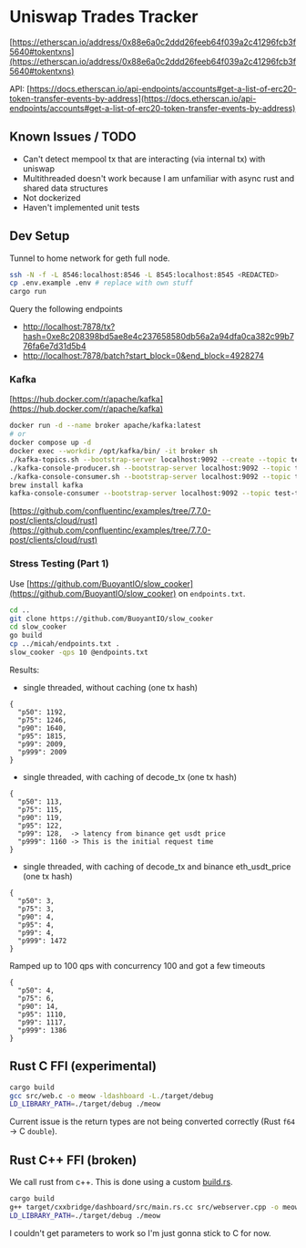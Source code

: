 # Uniswap Trades Tracker

[https://etherscan.io/address/0x88e6a0c2ddd26feeb64f039a2c41296fcb3f5640#tokentxns](https://etherscan.io/address/0x88e6a0c2ddd26feeb64f039a2c41296fcb3f5640#tokentxns)

API: [https://docs.etherscan.io/api-endpoints/accounts#get-a-list-of-erc20-token-transfer-events-by-address](https://docs.etherscan.io/api-endpoints/accounts#get-a-list-of-erc20-token-transfer-events-by-address)

## Known Issues / TODO
- Can't detect mempool tx that are interacting (via internal tx) with uniswap
- Multithreaded doesn't work because I am unfamiliar with async rust and shared data structures
- Not dockerized
- Haven't implemented unit tests

## Dev Setup

Tunnel to home network for geth full node.

```bash
ssh -N -f -L 8546:localhost:8546 -L 8545:localhost:8545 <REDACTED>
cp .env.example .env # replace with own stuff
cargo run
```

Query the following endpoints
- [http://localhost:7878/tx?hash=0xe8c208398bd5ae8e4c237658580db56a2a94dfa0ca382c99b776fa6e7d31d5b4](http://localhost:7878/tx?hash=0xe8c208398bd5ae8e4c237658580db56a2a94dfa0ca382c99b776fa6e7d31d5b4)
- [http://localhost:7878/batch?start_block=0&end_block=4928274](http://localhost:7878/batch?start_block=0&end_block=4928274)


### Kafka
[https://hub.docker.com/r/apache/kafka](https://hub.docker.com/r/apache/kafka) 
```bash
docker run -d --name broker apache/kafka:latest
# or 
docker compose up -d
docker exec --workdir /opt/kafka/bin/ -it broker sh
./kafka-topics.sh --bootstrap-server localhost:9092 --create --topic test-topic
./kafka-console-producer.sh --bootstrap-server localhost:9092 --topic test-topic
./kafka-console-consumer.sh --bootstrap-server localhost:9092 --topic test-topic --from-beginning
brew install kafka 
kafka-console-consumer --bootstrap-server localhost:9092 --topic test-topic 
```

[https://github.com/confluentinc/examples/tree/7.7.0-post/clients/cloud/rust](https://github.com/confluentinc/examples/tree/7.7.0-post/clients/cloud/rust) 

### Stress Testing (Part 1)
Use [https://github.com/BuoyantIO/slow_cooker](https://github.com/BuoyantIO/slow_cooker) on `endpoints.txt`. 

```bash
cd ..
git clone https://github.com/BuoyantIO/slow_cooker 
cd slow_cooker
go build 
cp ../micah/endpoints.txt .
slow_cooker -qps 10 @endpoints.txt
```

Results: 
- single threaded, without caching (one tx hash)
```
{
  "p50": 1192,
  "p75": 1246,
  "p90": 1640,
  "p95": 1815,
  "p99": 2009,
  "p999": 2009
}
```
- single threaded, with caching of decode_tx (one tx hash)
```
{
  "p50": 113,
  "p75": 115,
  "p90": 119,
  "p95": 122,
  "p99": 128,  -> latency from binance get usdt price
  "p999": 1160 -> This is the initial request time
}
```
- single threaded, with caching of decode_tx and binance eth_usdt_price (one tx hash)
```
{
  "p50": 3,
  "p75": 3,
  "p90": 4,
  "p95": 4,
  "p99": 4,
  "p999": 1472
}
```
Ramped up to 100 qps with concurrency 100 and got a few timeouts
```
{
  "p50": 4,
  "p75": 6,
  "p90": 14,
  "p95": 1110,
  "p99": 1117,
  "p999": 1386
}
```
### 

## Rust C FFI (experimental)

```bash
cargo build
gcc src/web.c -o meow -ldashboard -L./target/debug
LD_LIBRARY_PATH=./target/debug ./meow
```

Current issue is the return types are not being converted correctly (Rust `f64` -> C `double`).

## Rust C++ FFI (broken)

We call rust from c++. This is done using a custom [build.rs](./build.rs).

```bash
cargo build
g++ target/cxxbridge/dashboard/src/main.rs.cc src/webserver.cpp -o meow -L./target/debug -ldashboard -I ./target/cxxbridge/dashboard/
LD_LIBRARY_PATH=./target/debug ./meow
```

I couldn't get parameters to work so I'm just gonna stick to C for now.
